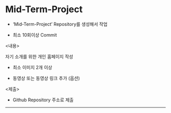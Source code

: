 # Mid-Term-Project

<Github>

- ‘Mid-Term-Project’ Repository를 생성해서 작업

- 최소 10회이상 Commit

 

<내용>

자기 소개를 위한 개인 홈페이지 작성

- 최소 이미지 2개 이상

- 동영상 또는 동영상 링크 추가 (옵션)

<제출>

- Github Repository 주소로 제출
 
 ---
